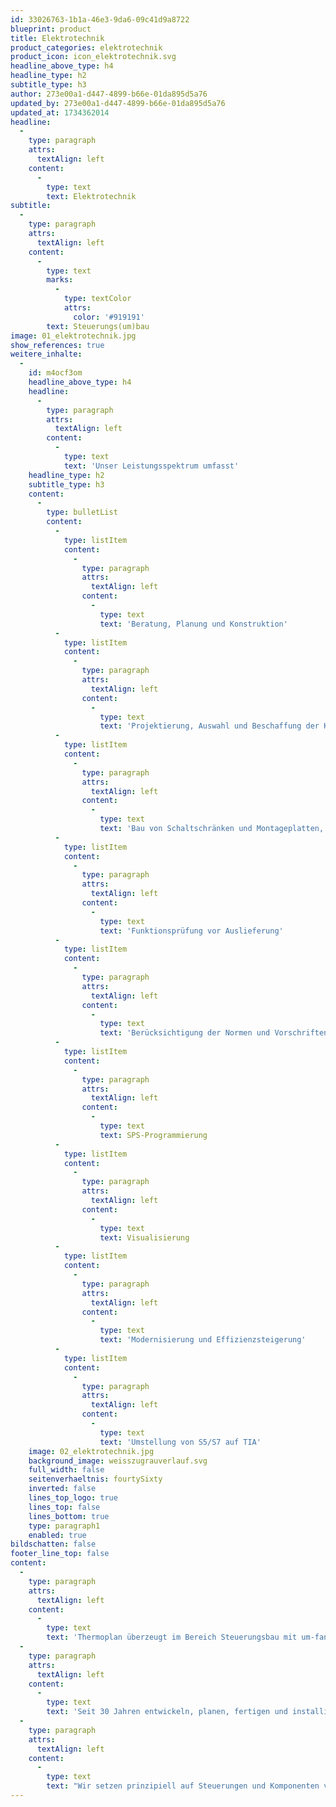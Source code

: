 ```yaml
---
id: 33026763-1b1a-46e3-9da6-09c41d9a8722
blueprint: product
title: Elektrotechnik
product_categories: elektrotechnik
product_icon: icon_elektrotechnik.svg
headline_above_type: h4
headline_type: h2
subtitle_type: h3
author: 273e00a1-d447-4899-b66e-01da895d5a76
updated_by: 273e00a1-d447-4899-b66e-01da895d5a76
updated_at: 1734362014
headline:
  -
    type: paragraph
    attrs:
      textAlign: left
    content:
      -
        type: text
        text: Elektrotechnik
subtitle:
  -
    type: paragraph
    attrs:
      textAlign: left
    content:
      -
        type: text
        marks:
          -
            type: textColor
            attrs:
              color: '#919191'
        text: Steuerungs(um)bau
image: 01_elektrotechnik.jpg
show_references: true
weitere_inhalte:
  -
    id: m4ocf3om
    headline_above_type: h4
    headline:
      -
        type: paragraph
        attrs:
          textAlign: left
        content:
          -
            type: text
            text: 'Unser Leistungsspektrum umfasst'
    headline_type: h2
    subtitle_type: h3
    content:
      -
        type: bulletList
        content:
          -
            type: listItem
            content:
              -
                type: paragraph
                attrs:
                  textAlign: left
                content:
                  -
                    type: text
                    text: 'Beratung, Planung und Konstruktion'
          -
            type: listItem
            content:
              -
                type: paragraph
                attrs:
                  textAlign: left
                content:
                  -
                    type: text
                    text: 'Projektierung, Auswahl und Beschaffung der Komponenten'
          -
            type: listItem
            content:
              -
                type: paragraph
                attrs:
                  textAlign: left
                content:
                  -
                    type: text
                    text: 'Bau von Schaltschränken und Montageplatten, sowie die Implementierung und Verdrahtung der Komponenten'
          -
            type: listItem
            content:
              -
                type: paragraph
                attrs:
                  textAlign: left
                content:
                  -
                    type: text
                    text: 'Funktionsprüfung vor Auslieferung'
          -
            type: listItem
            content:
              -
                type: paragraph
                attrs:
                  textAlign: left
                content:
                  -
                    type: text
                    text: 'Berücksichtigung der Normen und Vorschriften'
          -
            type: listItem
            content:
              -
                type: paragraph
                attrs:
                  textAlign: left
                content:
                  -
                    type: text
                    text: SPS-Programmierung
          -
            type: listItem
            content:
              -
                type: paragraph
                attrs:
                  textAlign: left
                content:
                  -
                    type: text
                    text: Visualisierung
          -
            type: listItem
            content:
              -
                type: paragraph
                attrs:
                  textAlign: left
                content:
                  -
                    type: text
                    text: 'Modernisierung und Effizienzsteigerung'
          -
            type: listItem
            content:
              -
                type: paragraph
                attrs:
                  textAlign: left
                content:
                  -
                    type: text
                    text: 'Umstellung von S5/S7 auf TIA'
    image: 02_elektrotechnik.jpg
    background_image: weisszugrauverlauf.svg
    full_width: false
    seitenverhaeltnis: fourtySixty
    inverted: false
    lines_top_logo: true
    lines_top: false
    lines_bottom: true
    type: paragraph1
    enabled: true
bildschatten: false
footer_line_top: false
content:
  -
    type: paragraph
    attrs:
      textAlign: left
    content:
      -
        type: text
        text: 'Thermoplan überzeugt im Bereich Steuerungsbau mit um-fangreichen technischem Know-how und einer breiten Palette an Komponenten und stellt damit sicher, die Arbeitsprozess- und Anlagensteuerung gemäß den Kundenanforderungen zu realisieren.'
  -
    type: paragraph
    attrs:
      textAlign: left
    content:
      -
        type: text
        text: 'Seit 30 Jahren entwickeln, planen, fertigen und installieren wir elektronische Steuerungen für verschiedene Branchen und Prozesse, unabhängig von der Aufgabenstellung.'
  -
    type: paragraph
    attrs:
      textAlign: left
    content:
      -
        type: text
        text: "Wir setzen prinzipiell auf Steuerungen und Komponenten von Siemens, verfügen aber auch über umfangreiche\_\_Erfahrungen mit Anbietern wie Omron, Mitsubishi und Allen Bradley."
---
```

